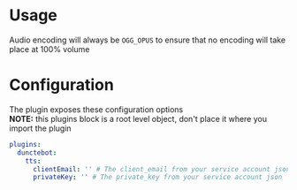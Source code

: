 # Usage
Audio encoding will always be `OGG_OPUS` to ensure that no encoding will take place at 100% volume

# Configuration
The plugin exposes these configuration options
<br><b>NOTE:</b> this plugins block is a root level object, don't place it where you import the plugin
```yml
plugins:
  dunctebot:
    tts:
      clientEmail: '' # The client_email from your service account json
      privateKey: '' # The private_key from your service account json
```